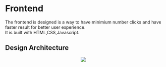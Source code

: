# Frontend

The frontend is designed is a way to have minimium number clicks and have faster result for better user experience.<br/>
It is built with HTML,CSS,Javascript.

## Design Architecture

<center><img src="https://user-images.githubusercontent.com/76547134/164960982-14ceb16c-cf12-4e94-ab1c-67b198507c04.png"></center>
